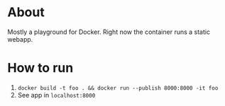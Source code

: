 # About

Mostly a playground for Docker. Right now the container runs a static webapp.

# How to run

1. `docker build -t foo . && docker run --publish 8000:8000 -it foo`
2. See app in `localhost:8000`
